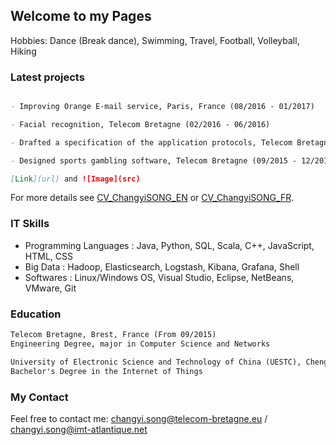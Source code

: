 ## Welcome to my Pages

Hobbies:
Dance (Break dance), Swimming, Travel, Football, Volleyball, Hiking

### Latest projects

```markdown

- Improving Orange E-mail service, Paris, France (08/2016 - 01/2017)

- Facial recognition, Telecom Bretagne (02/2016 - 06/2016)

- Drafted a specification of the application protocols, Telecom Bretagne (02/2016 - 04/2016)

- Designed sports gambling software, Telecom Bretagne (09/2015 - 12/2015)

[Link](url) and ![Image](src)
```

For more details see [CV_ChangyiSONG_EN](https://guides.github.com/features/mastering-markdown/) or [CV_ChangyiSONG_FR](https://guides.github.com/features/mastering-markdown/).

### IT Skills
- Programming Languages : Java, Python, SQL, Scala, C++, JavaScript, HTML, CSS
- Big Data              : Hadoop, Elasticsearch, Logstash, Kibana, Grafana, Shell
- Softwares             : Linux/Windows OS, Visual Studio, Eclipse, NetBeans, VMware, Git

### Education
```markdown
Telecom Bretagne, Brest, France (From 09/2015)
Engineering Degree, major in Computer Science and Networks

University of Electronic Science and Technology of China (UESTC), Chengdu, China (09/2011 - 06/2015)
Bachelor's Degree in the Internet of Things
```
### My Contact

Feel free to contact me:
changyi.song@telecom-bretagne.eu / changyi.song@imt-atlantique.net
